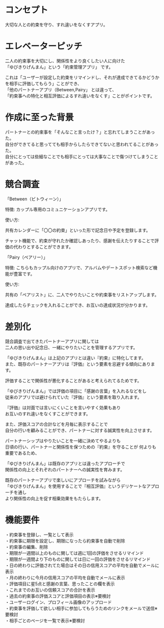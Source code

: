 # コンセプト
大切な人との約束を守り、すれ違いをなくすアプリ。
# エレベーターピッチ
二人の約束事を大切にし、関係性をより良くしたい人に向けた  
「ゆびきりげんまん」という「約束管理アプリ」 です。  

これは「ユーザーが設定した約束をリマインドし、それが達成できてるかどうかを相手に評価してもらう」ことができ、  
「他のパートナーアプリ（Between,Pairy」 とは違って、  
「約束事への特化と相互評価によるすれ違いをなくす」ことがポイントです。

# 作成に至った背景
パートナーとの約束事を「そんなこと言ったけ？」と忘れてしまうことがあった。  
自分ができてると思ってても相手からしたらできてないと思われてることがあった。  
自分にとっては些細なことでも相手にとっては大事なことで傷つけてしまうことがあった。

# 競合調査
「Between（ビトウィーン）」  

特徴: カップル専用のコミュニケーションアプリです。  

使い方:  

共有カレンダーに「〇〇の約束」といった形で記念日や予定を登録します。  

チャット機能で、約束が守れたか確認しあったり、感謝を伝えたりすることで評価の代わりとすることができます。  

「Pairy（ペアリー）」  

特徴: こちらもカップル向けのアプリで、アルバムやデートスポット検索など機能が豊富です。  

使い方:  

共有の「ペアリスト」に、二人でやりたいことや約束事をリストアップします。  

達成したらチェックを入れることができ、お互いの達成状況が分かります。  

# 差別化
競合調査で出てきたパートナーアプリに関しては  
二人の思い出や記念日、一緒にやりたいことを管理するアプリです。  

「ゆびきりげんまん」は上記のアプリとは違い『約束』に特化してます。  
また、既存のパートナーアプリは『評価』という要素を忌避する傾向にあります。  

評価することで関係性が悪化することがあると考えられてるためです。  

「ゆびきりげんまん」では評価の項目に「感謝の言葉」を入れるなどをし  
従来のアプリでは避けられていた『評価』という要素を取り入れます。  

『評価』は対面では言いにくいことを言いやすく効果もあり  
お互いのすれ違いをなくすことができます。  

また、評価スコアの合計などを月毎に表示することで  
自分の行いを顧みることができ、パートナーに対する誠実性を向上させます。  

パートナーシップはやりたいことを一緒に決めてやるよりも  
日頃の行い、パートナーと関係性を保つための『約束』を守ることが  何よりも重要であるため、  

「ゆびきりげんまん」は既存のアプリとは違ったアプローチで  
関係性の向上とそれぞれのパートナーへの誠実性を育みます。  

既存のパートナーアプリで楽しいにアプローチを試みながら  
「ゆびきりげんまん」を使用することで『相互評価』というデリケートなアプローチを通し  
より関係性の向上を促す相乗効果をもたらします。


# 機能要件
・約束事を登録し、一覧として表示  
・約束事に期限を設定し、期限になったら約束事を自動で削除  
・約束事の編集、削除  
・期限が一週間以上のものに関しては週に1回の評価をさせるリマインド    
・期限が一週間より下のものに関しては日に一回の評価をさせるリマインド  
・日の終わりに評価されてた場合はその日の信用スコアの平均を自動でメールに表示    
・月の終わりに今月の信用スコアの平均を自動でメールに表示  
・評価項目に星5点と感謝の言葉、思ったことの欄を表示  
・これまでのお互いの信頼スコアの合計を表示  
・過去の約束事の評価スコアと評価項目の表示※要検討    
・ユーザーログイン、プロフィール画像のアップロード  
・約束事を評価して欲しい相手に参加してもらうためのリンクをメールで送信※要検討  
・相手ごとのページを一覧で表示※要検討

